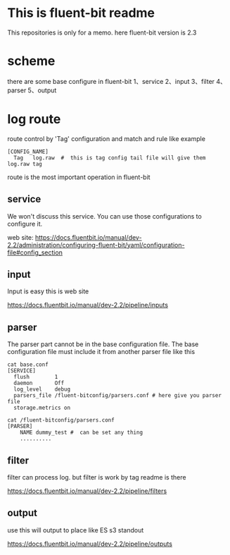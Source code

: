 # This is fluent-bit readme
This repositories is only for a memo. here fluent-bit version is 2.3

# scheme
there are some base configure in fluent-bit 
1、service
2、input
3、filter
4、parser
5、output

# log route
route control by 'Tag' configuration and match and rule like example

```
[CONFIG_NAME]
  Tag   log.raw  #  this is tag config tail file will give them log.raw tag
```

route is the most important operation in fluent-bit



## service
We won't discuss this service. You can use those configurations to configure it.

web site: https://docs.fluentbit.io/manual/dev-2.2/administration/configuring-fluent-bit/yaml/configuration-file#config_section

## input
Input is easy this is web site

https://docs.fluentbit.io/manual/dev-2.2/pipeline/inputs

## parser
The parser part cannot be in the base configuration file. The base configuration file must include it from another parser file like this

```
cat base.conf
[SERVICE]
  flush        1
  daemon       Off
  log_level    debug
  parsers_file /fluent-bitconfig/parsers.conf # here give you parser file 
  storage.metrics on

cat /fluent-bitconfig/parsers.conf
[PARSER]
	NAME dummy_test #  can be set any thing
	..........
```

## filter

filter can process log. but filter is work by tag readme is there

https://docs.fluentbit.io/manual/dev-2.2/pipeline/filters

## output

use this will output to place like ES s3 standout

https://docs.fluentbit.io/manual/dev-2.2/pipeline/outputs
